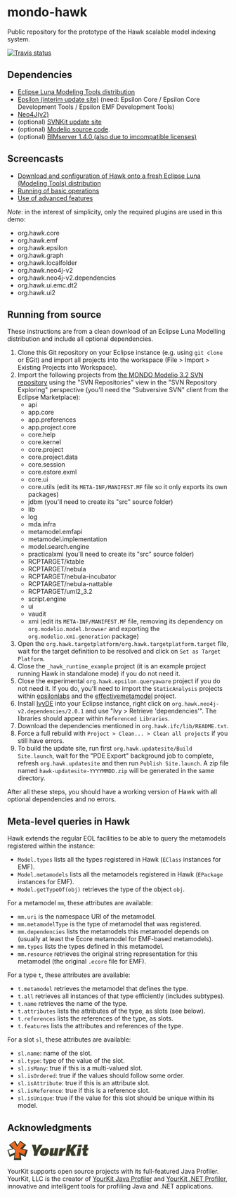 mondo-hawk
==========

Public repository for the prototype of the Hawk scalable model indexing system.

[![Travis status](https://api.travis-ci.org/mondo-project/mondo-hawk.svg?branch=master)](https://travis-ci.org/mondo-project/mondo-hawk)

Dependencies
------------

* [Eclipse Luna Modeling Tools distribution](https://eclipse.org/downloads/index-developer.php)
* [Epsilon (interim update site)](http://download.eclipse.org/epsilon/interim/) (need: Epsilon Core / Epsilon Core Development Tools / Epsilon EMF Development Tools)
* [Neo4J(v2)](http://neo4j.com/download/other-releases/)
* (optional) [SVNKit update site](http://eclipse.svnkit.com/1.8.x)
* (optional) [Modelio source code](https://opensourceprojects.eu/svn/p/mondo/code/trunk/modelio).
* (optional) [BIMserver 1.4.0 (also due to imcompatible licenses)](http://bimserver.org/)

Screencasts
-----------

* [Download and configuration of Hawk onto a fresh Eclipse Luna (Modeling Tools) distribution](https://www.youtube.com/watch?v=d_DqR-0v_4s)
* [Running of basic operations](https://www.youtube.com/watch?v=hQbkA0jmBTY)
* [Use of advanced features](https://www.youtube.com/watch?v=pGL2-lJ0HAg)

*Note*: in the interest of simplicity, only the required plugins are used in this demo:

* org.hawk.core
* org.hawk.emf
* org.hawk.epsilon
* org.hawk.graph
* org.hawk.localfolder
* org.hawk.neo4j-v2
* org.hawk.neo4j-v2.dependencies
* org.hawk.ui.emc.dt2
* org.hawk.ui2

Running from source
-------------------

These instructions are from a clean download of an Eclipse Luna Modelling distribution and include all optional dependencies.

1. Clone this Git repository on your Eclipse instance (e.g. using `git clone` or EGit) and import all projects into the workspace (File > Import > Existing Projects into Workspace).
2. Import the following projects from [the MONDO Modelio 3.2 SVN repository](https://opensourceprojects.eu/svn/p/mondo/code/trunk/modelio) using the "SVN Repositories" view in the "SVN Repository Exploring" perspective (you'll need the "Subversive SVN" client from the Eclipse Marketplace):
    * api
    * app.core
    * app.preferences
    * app.project.core
    * core.help
    * core.kernel
    * core.project
    * core.project.data
    * core.session
    * core.estore.exml
    * core.ui
    * core.utils (edit its `META-INF/MANIFEST.MF` file so it only exports its own packages)
    * jdbm (you'll need to create its "src" source folder)
    * lib
    * log
    * mda.infra
    * metamodel.emfapi
    * metamodel.implementation
    * model.search.engine
    * practicalxml (you'll need to create its "src" source folder)
    * RCPTARGET/ktable
    * RCPTARGET/nebula
    * RCPTARGET/nebula-incubator
    * RCPTARGET/nebula-nattable
    * RCPTARGET/uml2_3.2
    * script.engine
    * ui
    * vaudit
    * xmi (edit its `META-INF/MANIFEST.MF` file, removing its dependency on `org.modelio.model.browser` and exporting the `org.modelio.xmi.generation` package)
4. Open the `org.hawk.targetplatform/org.hawk.targetplatform.target` file, wait for the target definition to be resolved and click on `Set as Target Platform`.
5. Close the `_hawk_runtime_example` project (it is an example project running Hawk in standalone mode) if you do not need it.
6. Close the experimental `org.hawk.epsilon.queryaware` project if you do not need it. If you do, you'll need to import the `StaticAnalysis` projects within [epsilonlabs](https://github.com/epsilonlabs/epsilonlabs) and the [effectivemetamodel](https://github.com/wrwei/org.eclipse.epsilon.labs.effectivemetamodel) project.
7. Install [IvyDE](https://ant.apache.org/ivy/ivyde/) into your Eclipse instance, right click on `org.hawk.neo4j-v2.dependencies/2.0.1` and use "Ivy > Retrieve 'dependencies'". The libraries should appear within `Referenced Libraries`.
8. Download the dependencies mentioned in `org.hawk.ifc/lib/README.txt`.
9. Force a full rebuild with `Project > Clean... > Clean all projects` if you still have errors.
10. To build the update site, run first `org.hawk.updatesite/Build Site.launch`, wait for the "PDE Export" background job to complete, refresh `org.hawk.updatesite` and then run `Publish Site.launch`. A zip file named `hawk-updatesite-YYYYMMDD.zip` will be generated in the same directory.

After all these steps, you should have a working version of Hawk with all optional dependencies and no errors.

Meta-level queries in Hawk
--------------------------

Hawk extends the regular EOL facilities to be able to query the metamodels registered within the instance:

* `Model.types` lists all the types registered in Hawk (`EClass` instances for EMF).
* `Model.metamodels` lists all the metamodels registered in Hawk (`EPackage` instances for EMF).
* `Model.getTypeOf(obj)` retrieves the type of the object `obj`.

For a metamodel `mm`, these attributes are available:

* `mm.uri` is the namespace URI of the metamodel.
* `mm.metamodelType` is the type of metamodel that was registered.
* `mm.dependencies` lists the metamodels this metamodel depends on (usually at least the Ecore metamodel for EMF-based metamodels).
* `mm.types` lists the types defined in this metamodel.
* `mm.resource` retrieves the original string representation for this metamodel (the original `.ecore` file for EMF).

For a type `t`, these attributes are available:

* `t.metamodel` retrieves the metamodel that defines the type.
* `t.all` retrieves all instances of that type efficiently (includes subtypes).
* `t.name` retrieves the name of the type.
* `t.attributes` lists the attributes of the type, as slots (see below).
* `t.references` lists the references of the type, as slots.
* `t.features` lists the attributes and references of the type.

For a slot `sl`, these attributes are available:

* `sl.name`: name of the slot.
* `sl.type`: type of the value of the slot.
* `sl.isMany`: true if this is a multi-valued slot.
* `sl.isOrdered`: true if the values should follow some order.
* `sl.isAttribute`: true if this is an attribute slot.
* `sl.isReference`: true if this is a reference slot.
* `sl.isUnique`: true if the value for this slot should be unique within its model.

Acknowledgments
---------------

![YourKit logo](yklogo.png)

YourKit supports open source projects with its full-featured Java Profiler. YourKit, LLC is the creator of [YourKit Java Profiler](https://www.yourkit.com/java/profiler/index.jsp) and [YourKit .NET Profiler](https://www.yourkit.com/.net/profiler/index.jsp), innovative and intelligent tools for profiling Java and .NET applications.
